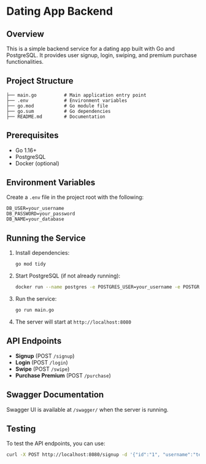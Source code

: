 # Dating App Backend

## Overview
This is a simple backend service for a dating app built with Go and PostgreSQL. It provides user signup, login, swiping, and premium purchase functionalities.

## Project Structure
```
├── main.go          # Main application entry point
├── .env             # Environment variables
├── go.mod           # Go module file
├── go.sum           # Go dependencies
├── README.md        # Documentation
```

## Prerequisites
- Go 1.16+
- PostgreSQL
- Docker (optional)

## Environment Variables
Create a `.env` file in the project root with the following:
```
DB_USER=your_username
DB_PASSWORD=your_password
DB_NAME=your_database
```

## Running the Service
1. Install dependencies:
   ```sh
   go mod tidy
   ```
2. Start PostgreSQL (if not already running):
   ```sh
   docker run --name postgres -e POSTGRES_USER=your_username -e POSTGRES_PASSWORD=your_password -e POSTGRES_DB=your_database -p 5432:5432 -d postgres
   ```
3. Run the service:
   ```sh
   go run main.go
   ```
4. The server will start at `http://localhost:8080`

## API Endpoints
- **Signup** (POST `/signup`)
- **Login** (POST `/login`)
- **Swipe** (POST `/swipe`)
- **Purchase Premium** (POST `/purchase`)

## Swagger Documentation
Swagger UI is available at `/swagger/` when the server is running.

## Testing
To test the API endpoints, you can use:
```sh
curl -X POST http://localhost:8080/signup -d '{"id":"1", "username":"testuser", "premium":false, "swipes":10, "last_swipe":"2023-01-01T00:00:00Z"}' -H "Content-Type: application/json"
```
